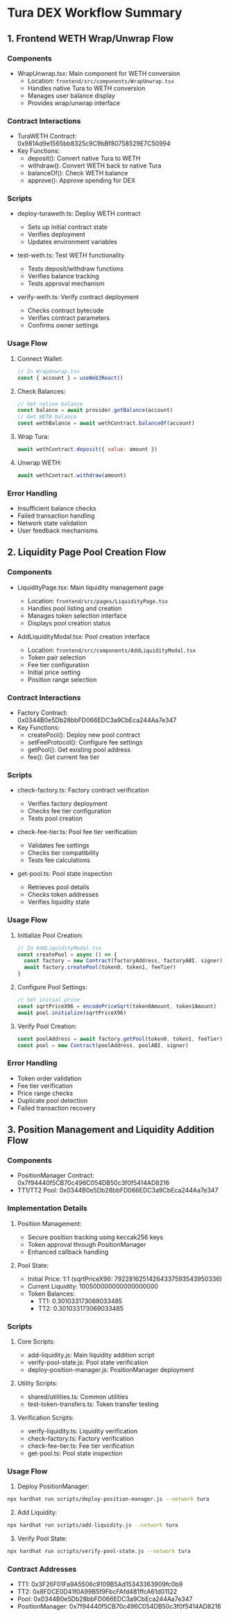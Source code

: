 # Tura DEX Workflow Summary

## 1. Frontend WETH Wrap/Unwrap Flow
### Components
- WrapUnwrap.tsx: Main component for WETH conversion
  - Location: `frontend/src/components/WrapUnwrap.tsx`
  - Handles native Tura to WETH conversion
  - Manages user balance display
  - Provides wrap/unwrap interface

### Contract Interactions
- TuraWETH Contract: 0x981Ad9e1565bb8325c9C9bBf80758529E7C50994
- Key Functions:
  - deposit(): Convert native Tura to WETH
  - withdraw(): Convert WETH back to native Tura
  - balanceOf(): Check WETH balance
  - approve(): Approve spending for DEX

### Scripts
- deploy-turaweth.ts: Deploy WETH contract
  - Sets up initial contract state
  - Verifies deployment
  - Updates environment variables

- test-weth.ts: Test WETH functionality
  - Tests deposit/withdraw functions
  - Verifies balance tracking
  - Tests approval mechanism

- verify-weth.ts: Verify contract deployment
  - Checks contract bytecode
  - Verifies contract parameters
  - Confirms owner settings

### Usage Flow
1. Connect Wallet:
   ```javascript
   // In WrapUnwrap.tsx
   const { account } = useWeb3React()
   ```

2. Check Balances:
   ```javascript
   // Get native balance
   const balance = await provider.getBalance(account)
   // Get WETH balance
   const wethBalance = await wethContract.balanceOf(account)
   ```

3. Wrap Tura:
   ```javascript
   await wethContract.deposit({ value: amount })
   ```

4. Unwrap WETH:
   ```javascript
   await wethContract.withdraw(amount)
   ```

### Error Handling
- Insufficient balance checks
- Failed transaction handling
- Network state validation
- User feedback mechanisms

## 2. Liquidity Page Pool Creation Flow
### Components
- LiquidityPage.tsx: Main liquidity management page
  - Location: `frontend/src/pages/LiquidityPage.tsx`
  - Handles pool listing and creation
  - Manages token selection interface
  - Displays pool creation status

- AddLiquidityModal.tsx: Pool creation interface
  - Location: `frontend/src/components/AddLiquidityModal.tsx`
  - Token pair selection
  - Fee tier configuration
  - Initial price setting
  - Position range selection

### Contract Interactions
- Factory Contract: 0x0344B0e5Db28bbFD066EDC3a9CbEca244Aa7e347
- Key Functions:
  - createPool(): Deploy new pool contract
  - setFeeProtocol(): Configure fee settings
  - getPool(): Get existing pool address
  - fee(): Get current fee tier

### Scripts
- check-factory.ts: Factory contract verification
  - Verifies factory deployment
  - Checks fee tier configuration
  - Tests pool creation

- check-fee-tier.ts: Pool fee tier verification
  - Validates fee settings
  - Checks tier compatibility
  - Tests fee calculations

- get-pool.ts: Pool state inspection
  - Retrieves pool details
  - Checks token addresses
  - Verifies liquidity state

### Usage Flow
1. Initialize Pool Creation:
   ```javascript
   // In AddLiquidityModal.tsx
   const createPool = async () => {
     const factory = new Contract(factoryAddress, factoryABI, signer)
     await factory.createPool(token0, token1, feeTier)
   }
   ```

2. Configure Pool Settings:
   ```javascript
   // Set initial price
   const sqrtPriceX96 = encodePriceSqrt(token0Amount, token1Amount)
   await pool.initialize(sqrtPriceX96)
   ```

3. Verify Pool Creation:
   ```javascript
   const poolAddress = await factory.getPool(token0, token1, feeTier)
   const pool = new Contract(poolAddress, poolABI, signer)
   ```

### Error Handling
- Token order validation
- Fee tier verification
- Price range checks
- Duplicate pool detection
- Failed transaction recovery

## 3. Position Management and Liquidity Addition Flow
### Components
- PositionManager Contract: 0x7f94440f5CB70c496C054DB50c3f0f5414AD8216
- TT1/TT2 Pool: 0x0344B0e5Db28bbFD066EDC3a9CbEca244Aa7e347

### Implementation Details
1. Position Management:
   - Secure position tracking using keccak256 keys
   - Token approval through PositionManager
   - Enhanced callback handling

2. Pool State:
   - Initial Price: 1:1 (sqrtPriceX96: 79228162514264337593543950336)
   - Current Liquidity: 100500000000000000000
   - Token Balances:
     - TT1: 0.301033173069033485
     - TT2: 0.301033173069033485

### Scripts
1. Core Scripts:
   - add-liquidity.js: Main liquidity addition script
   - verify-pool-state.js: Pool state verification
   - deploy-position-manager.js: PositionManager deployment

2. Utility Scripts:
   - shared/utilities.ts: Common utilities
   - test-token-transfers.ts: Token transfer testing

3. Verification Scripts:
   - verify-liquidity.ts: Liquidity verification
   - check-factory.ts: Factory verification
   - check-fee-tier.ts: Fee tier verification
   - get-pool.ts: Pool state inspection

### Usage Flow
1. Deploy PositionManager:
```bash
npx hardhat run scripts/deploy-position-manager.js --network tura
```

2. Add Liquidity:
```bash
npx hardhat run scripts/add-liquidity.js --network tura
```

3. Verify Pool State:
```bash
npx hardhat run scripts/verify-pool-state.js --network tura
```

### Contract Addresses
- TT1: 0x3F26F01Fa9A5506c9109B5Ad15343363909fc0b9
- TT2: 0x8FDCE0D41f0A99B5f9FbcFAfd481ffcA61d01122
- Pool: 0x0344B0e5Db28bbFD066EDC3a9CbEca244Aa7e347
- PositionManager: 0x7f94440f5CB70c496C054DB50c3f0f5414AD8216
